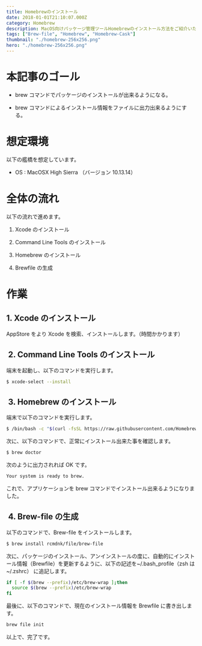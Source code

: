 ```yaml
---
title: Homebrewのインストール
date: 2018-01-01T21:10:07.000Z
category: Homebrew
description: MacOS向けパッケージ管理ツールHomebrewのインストール方法をご紹介いたします。
tags: ["Brew-file", "Homebrew", "Homebrew-Cask"]
thumbnail: "./homebrew-256x256.png"
hero: "./homebrew-256x256.png"
---
```


# 本記事のゴール

- brew コマンドでパッケージのインストールが出来るようになる。

- brew コマンドによるインストール情報をファイルに出力出来るようにする。

# 想定環境

以下の艦橋を想定しています。

- OS : MacOSX High Sierra （バージョン 10.13.14）

# 全体の流れ

以下の流れで進めます。

1. Xcode のインストール

2. Command Line Tools のインストール

3. Homebrew のインストール

4. Brewfile の生成

<adsense></adsense>

# 作業

## 1. Xcode のインストール

AppStore をより Xcode を検索、インストールします。（時間かかります）

##  2. Command Line Tools のインストール

端末を起動し、以下のコマンドを実行します。

```bash
$ xcode-select --install
```

##  3. Homebrew のインストール

端末で以下のコマンドを実行します。

```bash
$ /bin/bash -c "$(curl -fsSL https://raw.githubusercontent.com/Homebrew/install/HEAD/install.sh)"
```

次に、以下のコマンドで、正常にインストール出来た事を確認します。

```bash
$ brew doctor
```

次のように出力されれば OK です。

```bash
Your system is ready to brew.
```

これで、アプリケーションを brew コマンドでインストール出来るようになりました。

##  4. Brew-file の生成

以下のコマンドで、Brew-file をインストールします。

```bash
$ brew install rcmdnk/file/brew-file
```

次に、パッケージのインストール、アンインストールの度に、自動的にインストール情報（Brewfile）を更新するように、以下の記述を~/.bash_profile（zsh は~/.zshrc） に追記します。

```bash
if [ -f $(brew --prefix)/etc/brew-wrap ];then
  source $(brew --prefix)/etc/brew-wrap
fi
```

最後に、以下のコマンドで、現在のインストール情報を Brewfile に書き出します。

```bash
brew file init
```

以上で、完了です。
